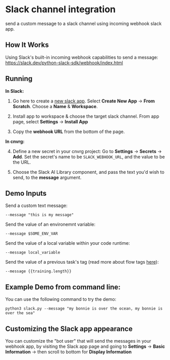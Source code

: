 
#  Slack channel integration

send a custom message to a slack channel using incoming webhook slack app.

## How It Works

Using Slack's built-in incoming webhook capabilities to send a message:
https://slack.dev/python-slack-sdk/webhook/index.html

## Running

**In Slack:**

1. Go here to create a [new slack app](https://api.slack.com/apps). 
Select **Create New App** -> **From Scratch**.
Choose a **Name** & **Workspace**.

2. Install app to workspace & choose the target slack channel.
From app page, select **Settings** -> **Install App**

3. Copy the **webhook URL** from the bottom of the page.

**In cnvrg:**

4. Define a new secret in your cnvrg project:
Go to **Settings** -> **Secrets** -> **Add**. Set the secret's name to be ```SLACK_WEBHOOK_URL```, and the value to be the URL.

5. Choose the Slack AI Library component, and pass the text you'd wish to send, to the **message** argument.
                                     
## Demo Inputs

Send a custom text message:
```
--message "this is my message"
```

Send the value of an environemnt variable:
```
--message $SOME_ENV_VAR
```

Send the value of a local variable within your code runtime:
```
--message local_variable
```

Send the value of a previous task's tag (read more about flow tags [here](https://app.cnvrg.io/docs/core_concepts/flows.html#tags-parameters-flow)):
```
--message {{training.length}}
```

## Example Demo from command line:
You can use the following command to try the demo:
```
python3 slack.py --message "my bonnie is over the ocean, my bonnie is over the sea"        
```

## Customizing the Slack app appearance
You can customize the "bot user" that will send the messages in your webhook app, by visiting the Slack app page and going to **Settings** -> **Basic Information** -> then scroll to bottom for **Display Information**
